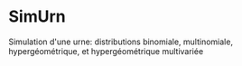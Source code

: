 # SimUrn
 Simulation d'une urne: distributions binomiale, multinomiale, hypergéométrique, et hypergéométrique multivariée
